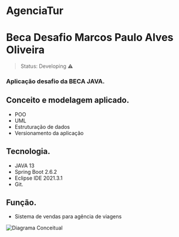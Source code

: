 # AgenciaTur

# Beca Desafio Marcos Paulo Alves Oliveira

> Status: Developing  ⚠
 
### Aplicação  desafio da BECA JAVA.

## Conceito e modelagem aplicado.

+ POO
+ UML
+ Estruturação de dados
+ Versionamento da aplicação

## Tecnologia.

* JAVA 13
* Spring Boot 2.6.2
* Eclipse IDE 2021.3.1
* Git.


## Função.

+ Sistema de vendas para agência de viagens

![Diagrama Conceitual](https://github.com/Mpaulohd/AgenciaTur/blob/main/Diagrama%20Conceitual%20Classes%20AgenciaTur.drawio)
